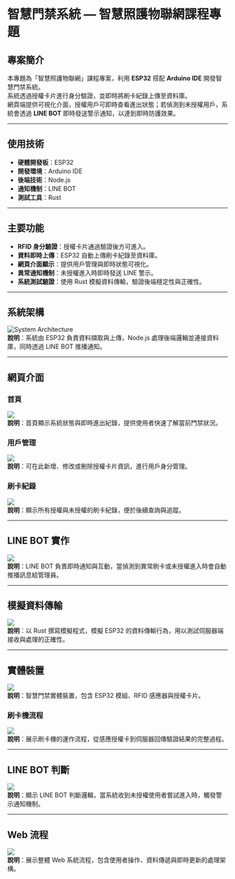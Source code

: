# 智慧門禁系統 — 智慧照護物聯網課程專題

## 專案簡介
本專題為「智慧照護物聯網」課程專案，利用 **ESP32** 搭配 **Arduino IDE** 開發智慧門禁系統。  
系統透過授權卡片進行身分驗證，並即時將刷卡紀錄上傳至資料庫。  
網頁端提供可視化介面，授權用戶可即時查看進出狀態；若偵測到未授權用戶，系統會透過 **LINE BOT** 即時發送警示通知，以達到即時防護效果。

---

## 使用技術
- **硬體開發板**：ESP32  
- **開發環境**：Arduino IDE  
- **後端技術**：Node.js  
- **通知機制**：LINE BOT  
- **測試工具**：Rust  

---

## 主要功能
- **RFID 身分驗證**：授權卡片通過驗證後方可進入。  
- **資料即時上傳**：ESP32 自動上傳刷卡紀錄至資料庫。  
- **網頁介面顯示**：提供用戶管理與即時狀態可視化。  
- **異常通知機制**：未授權進入時即時發送 LINE 警示。  
- **系統測試驗證**：使用 Rust 模擬資料傳輸，驗證後端穩定性與正確性。  

---

## 系統架構
![System Architecture](Image/架構.jpg)  
**說明**：系統由 ESP32 負責資料擷取與上傳，Node.js 處理後端邏輯並連接資料庫，同時透過 LINE BOT 推播通知。

---

## 網頁介面

### 首頁
![](Image/首頁.png)  
**說明**：首頁顯示系統狀態與即時進出紀錄，提供使用者快速了解當前門禁狀況。

### 用戶管理
![](Image/用戶管理.png)  
**說明**：可在此新增、修改或刪除授權卡片資訊，進行用戶身分管理。

### 刷卡紀錄
![](Image/刷卡紀錄.png)  
**說明**：顯示所有授權與未授權的刷卡紀錄，便於後續查詢與追蹤。

---

## LINE BOT 實作
![](Image/LINE_BOT實作.png)  
**說明**：LINE BOT 負責即時通知與互動，當偵測到異常刷卡或未授權進入時會自動推播訊息給管理員。

---

## 模擬資料傳輸
![](Image/模擬資料傳輸.png)  
**說明**：以 Rust 撰寫模擬程式，模擬 ESP32 的資料傳輸行為，用以測試伺服器端接收與處理的正確性。

---

## 實體裝置
![](Image/刷卡機.png)  
**說明**：智慧門禁實體裝置，包含 ESP32 模組、RFID 感應器與授權卡片。

### 刷卡機流程
![](Image/刷卡機流程.jpg)  
**說明**：展示刷卡機的運作流程，從感應授權卡到伺服器回傳驗證結果的完整過程。

---

## LINE BOT 判斷
![](Image/LINEBOT判斷.jpg)  
**說明**：顯示 LINE BOT 判斷邏輯，當系統收到未授權使用者嘗試進入時，觸發警示通知機制。

---

## Web 流程
![](Image/WEB流程圖.jpg)  
**說明**：展示整體 Web 系統流程，包含使用者操作、資料傳遞與即時更新的處理架構。
